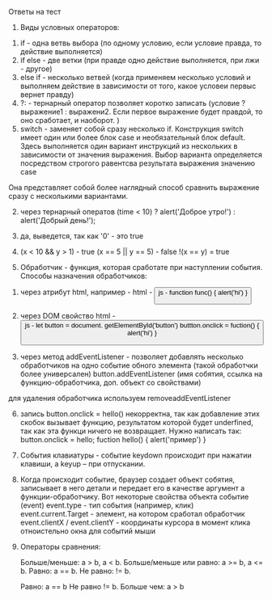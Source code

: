 Ответы на тест

1. Виды условных операторов:

1) if - одна ветвь выбора (по одному условию, если условие правда, то действие выполняется)
2) if else - две ветки (при правде одно действие выполняется, при лжи - другое)
3) else if - несколько ветвей (когда применяем несколько условий и выполняем действие в зависимости от того, какое условеи первыс вернет правду)
4) ?: - тернарный оператор позволяет коротко записать (условие ? выражение1 : выражени2. Если первое выражение будет правдой, то оно сработает, и наоборот.  )
5) switch - заменяет собой сразу несколько if. Конструкция switch имеет один или более блок case и необязательный блок default. Здесь выполняется один вариант инструкций из нескольких в зависимости от значения выражения. Выбор варианта определяется посредством строгого равентсва результата выражения значению case

Она представляет собой более наглядный способ сравнить выражение сразу с несколькими вариантами.

2. через тернарный оператов
(time < 10) ? alert('Доброе утро!') : alert('Добрый день!');

3. да, выведется, так как '0' - это true

4. (x < 10 && y > 1) - true
    (x == 5 || y == 5) - false
    !(x == y) = true

5. Обработчик - функция, которая сработате при наступлении события. Способы назначения обработчиков:
1) через атрибут html, например - 
html - <button onclick="func()">
js - function func() {
    alert('hi')
}

2) через DOM свойство
html - <button id='button' >
js - 
let button = document. getElementById('button')
buttton.onclick = fuction() {
    alert('hi')
}

3) через метод addEventListener - позволяет добавлять несколько обработчиков на одно событие обного элемента (такой обработчки более универсален)
button.addEventListener (имя собятия, ссылка на функцию-обработчика, доп. объект со свойствами)

для удаления обработчика используем removeaddEventListener 

6. запись button.onclick = hello() некорректна, так как добавление этих скобок вызывает функцию, результатом которой будет underfined, так как эта функци ничего не возвращает.
Нужно написать так:
    button.onclick = hello;
    fuction hello() {
        alert('пример')
    }

7. События клавиатуры - событие keydown происходит при нажатии клавиши, а keyup – при отпускании.    

8. Когда происходит событие, браузер создает объект собятия, записывает в него детали и передает его в качестве аргумент а функции-обработчику. Вот некоторые свойства объекта событие (event)
event.type - тип события (например, клик)
event.current.Target - элемент, на котором сработал обработчик
event.clientX / event.clientY - координаты курсора в момент клика отноистельно окна для событий мыши

9. Операторы сравнения: 

    Больше/меньше: a > b, a < b.
    Больше/меньше или равно: a >= b, a <= b.
    Равно: a == b. 
    Не равно: != b.

    Равно: a == b
    Не равно != b.
    Больше чем: a > b
